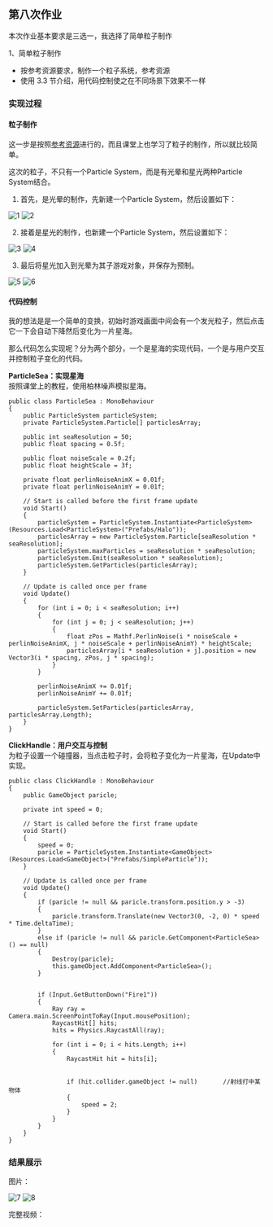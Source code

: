 ## 第八次作业

本次作业基本要求是三选一，我选择了简单粒子制作

1、简单粒子制作

* 按参考资源要求，制作一个粒子系统，参考资源
* 使用 3.3 节介绍，用代码控制使之在不同场景下效果不一样

### 实现过程
#### 粒子制作
这一步是按照[参考资源](https://www.cnblogs.com/CaomaoUnity3d/p/5983730.html)进行的，而且课堂上也学习了粒子的制作，所以就比较简单。

这次的粒子，不只有一个Particle System，而是有光晕和星光两种Particle System结合。

1. 首先，是光晕的制作，先新建一个Particle System，然后设置如下：  

![1](img/1.png)
![2](img/2.png)

2. 接着是星光的制作，也新建一个Particle System，然后设置如下：  

![3](img/3.png)
![4](img/4.png)

3. 最后将星光加入到光晕为其子游戏对象，并保存为预制。

![5](img/5.png)
![6](img/6.png)

#### 代码控制
我的想法是是一个简单的变换，初始时游戏画面中间会有一个发光粒子，然后点击它一下会自动下降然后变化为一片星海。

那么代码怎么实现呢？分为两个部分，一个是星海的实现代码，一个是与用户交互并控制粒子变化的代码。

**ParticleSea：实现星海**  
按照课堂上的教程，使用柏林噪声模拟星海。
```
public class ParticleSea : MonoBehaviour
{
    public ParticleSystem particleSystem;
    private ParticleSystem.Particle[] particlesArray;

    public int seaResolution = 50;
    public float spacing = 0.5f;

    public float noiseScale = 0.2f;
    public float heightScale = 3f;

    private float perlinNoiseAnimX = 0.01f;
    private float perlinNoiseAnimY = 0.01f;

    // Start is called before the first frame update
    void Start()
    {
        particleSystem = ParticleSystem.Instantiate<ParticleSystem>(Resources.Load<ParticleSystem>("Prefabs/Halo"));
        particlesArray = new ParticleSystem.Particle[seaResolution * seaResolution];
        particleSystem.maxParticles = seaResolution * seaResolution;
        particleSystem.Emit(seaResolution * seaResolution);
        particleSystem.GetParticles(particlesArray);
    }

    // Update is called once per frame
    void Update()
    {
        for (int i = 0; i < seaResolution; i++)
        {
            for (int j = 0; j < seaResolution; j++)
            {
                float zPos = Mathf.PerlinNoise(i * noiseScale + perlinNoiseAnimX, j * noiseScale + perlinNoiseAnimY) * heightScale;
                particlesArray[i * seaResolution + j].position = new Vector3(i * spacing, zPos, j * spacing);
            }
        }

        perlinNoiseAnimX += 0.01f;
        perlinNoiseAnimY += 0.01f;

        particleSystem.SetParticles(particlesArray, particlesArray.Length);
    }
}
```

**ClickHandle：用户交互与控制**  
为粒子设置一个碰撞器，当点击粒子时，会将粒子变化为一片星海，在Update中实现。
```
public class ClickHandle : MonoBehaviour
{
    public GameObject paricle;

    private int speed = 0;

    // Start is called before the first frame update
    void Start()
    {
        speed = 0;
        paricle = ParticleSystem.Instantiate<GameObject>(Resources.Load<GameObject>("Prefabs/SimpleParticle"));
    }

    // Update is called once per frame
    void Update()
    {
        if (paricle != null && paricle.transform.position.y > -3)
        {
            paricle.transform.Translate(new Vector3(0, -2, 0) * speed * Time.deltaTime);
        }
        else if (paricle != null && paricle.GetComponent<ParticleSea>() == null)
        {
            Destroy(paricle);
            this.gameObject.AddComponent<ParticleSea>();
        }
            

        if (Input.GetButtonDown("Fire1"))
        {
            Ray ray = Camera.main.ScreenPointToRay(Input.mousePosition);
            RaycastHit[] hits;
            hits = Physics.RaycastAll(ray);

            for (int i = 0; i < hits.Length; i++)
            {
                RaycastHit hit = hits[i];


                if (hit.collider.gameObject != null)       //射线打中某物体
                {
                    speed = 2;
                }
            }
        }   
    }
}
```

### 结果展示
图片：  

![7](img/7.png)
![8](img/8.png)

完整视频：[]()
